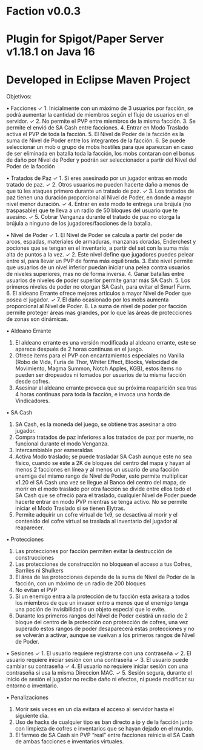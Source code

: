 # Faction v0.0.3
# Plugin for Spigot/Paper Server v1.18.1 on Java 16
# Developed in Eclipse Maven Project 

Objetivos:

• Facciones
✓ 1. Inicialmente con un máximo de 3 usuarios por facción, se podrá aumentar la cantidad de miembros según el flujo de usuarios en el servidor.
✓ 2. No permite el PVP entre miembros de la misma facción.
  3. Se permite el envió de SA Cash entre facciones.
  4. Entrar en Modo Traslado activa el PVP de toda la facción.
  5. El Nivel de Poder de la facción es la suma de Nivel de Poder entre los integrantes de la facción.
  6. Se puede seleccionar un mob o grupo de mobs hostiles para que aparezcan en caso de ser eliminada en batalla toda la facción, los mobs contaran con el bonus de daño por Nivel de Poder y podrán ser seleccionador a partir del Nivel del Poder de la facción


• Tratados de Paz
✓ 1. Si eres asesinado por un jugador entras en modo tratado de paz.
✓ 2. Otros usuarios no pueden hacerte daño a menos de que tú les ataques primero durante un tratado de paz.
✓ 3. Los tratados de paz tienen una duración proporcional al Nivel de Poder, en donde a mayor nivel menor duración.
✓ 4. Entrar en este modo te entrega una brújula (no traspasable) que te lleva a un radio de 50 bloques del usuario que te asesino.
✓ 5. Cobrar Venganza durante el tratado de paz no otorga la brújula a ninguno de los jugadores/facciones de la batalla.


• Nivel de Poder
✓ 1. El Nivel de Poder se calcula a partir del poder de arcos, espadas, materiales de armaduras, manzanas doradas, Enderchest y pociones que se tengan en el inventario, a partir del set con la suma más alta de puntos a la vez.
✓ 2. Este nivel define que jugadores puedes pelear entre sí, para llevar un PVP de forma más equilibrada.
  3. Este nivel permite que usuarios de un nivel inferior puedan iniciar una pelea contra usuarios de niveles superiores, mas no de forma inversa.
  4. Ganar batallas entre usuarios de niveles de poder superior permite ganar más SA Cash.
  5. Los primeros niveles de poder no otorgan SA Cash, para evitar el Smurf Farm.
  6. El aldeano Errante ofrece mejores artículos a mayor Nivel de Poder que posea el jugador.
✓ 7. El daño ocasionado por los mobs aumenta proporcional al Nivel de Poder.
  8. La suma de nivel de poder por facción permite proteger áreas mas grandes, por lo que las áreas de protecciones de zonas son dinámicas.


• Aldeano Errante
  1. El aldeano errante es una versión modificada al aldeano errante, este se aparece después de 2 horas continuas en el juego.
  2. Ofrece ítems para el PVP con encantamientos especiales no Vanilla (Robo de Vida, Furia de Thor, Whiter Effect, Blocks, Velocidad de Movimiento, Magma Summon, Notch Apples, KGB), estos ítems no pueden ser dropeados ni tomados por usuarios de tu misma facción desde cofres.
  3. Asesinar al aldeano errante provoca que su próxima reaparición sea tras 4 horas continuas para toda la facción, e invoca una horda de Vindicadores.


• SA Cash
  1. SA Cash, es la moneda del juego, se obtiene tras asesinar a otro jugador.
  2. Compra tratados de paz inferiores a los tratados de paz por muerte, no funcional durante el modo Venganza.
  3. Intercambiable por esmeraldas
  4. Activa Modo traslado; se puede trasladar SA Cash aunque este no sea físico, cuando se este a 2K de bloques del centro del mapa y hayan al menos 2 facciones en línea y al menos un usuario de una facción enemiga del mismo rango de Nivel de Poder, esto permite multiplicar x1.20 el SA Cash una vez se llegue al Banco del centro del mapa, de morir en el modo traslado por otra facción se divide entre ellos todo el SA Cash que se ofreció para el traslado, cualquier Nivel de Poder puede hacerte entrar en modo PVP mientras se tenga activo. No se permite iniciar el Modo Traslado si se tienen Elytras.
  5. Permite adquirir un cofre virtual de 1x9, se desactiva al morir y el contenido del cofre virtual se traslada al inventario del jugador al reaparecer.


• Protecciones
  1. Las protecciones por facción permiten evitar la destrucción de construcciones
  2. Las protecciones de construcción no bloquean el acceso a tus Cofres, Barriles ni Shulkers
  3. El área de las protecciones depende de la suma de Nivel de Poder de la facción, con un máximo de un radio de 200 bloques
  4. No evitan el PVP
  5. Si un enemigo entra a la protección de tu facción esta avisara a todos los miembros de que un invasor entro a menos que el enemigo tenga una poción de invisibilidad o un objeto especial que lo evite.
  6. Durante los primeros rangos del Nivel de Poder existirá un radio de 2 bloque del centro de la protección con protección de cofres, una vez superado estos rangos de poder desaparecerá estas protecciones y no se volverán a activar, aunque se vuelvan a los primeros rangos de Nivel de Poder.

• Sesiones
✓ 1. El usuario requiere registrarse con una contraseña
✓ 2. El usuario requiere iniciar sesión con una contraseña
✓ 3. El usuario puede cambiar su contraseña
✓ 4. El usuario no requiere iniciar sesión con una contraseña si usa la misma Direccion MAC. 
✓ 5. Sesión segura, durante el inicio de sesión el jugador no recibe daño ni efectos, ni puede modificar su entorno o inventario.

• Penalizaciones
  1. Morir seis veces en un día evitara el acceso al servidor hasta el siguiente día.
  2. Uso de hacks de cualquier tipo es ban directo a ip y de la facción junto con limpieza de cofres e inventarios que se hayan dejado en el mundo.
  3. El farmeo de SA Cash sin PVP “real” entre facciones reinicia el SA Cash de ambas facciones e inventarios virtuales.
  
  

